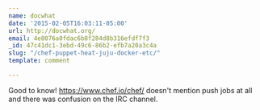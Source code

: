 ```yaml
---
name: docwhat
date: '2015-02-05T16:03:11-05:00'
url: http://docwhat.org/
email: 4e8076a0fdac6b8f284d8b316efdf7f3
_id: 47c41dc1-3ebd-49c6-86b2-efb7a20a3c4a
slug: "/chef-puppet-heat-juju-docker-etc/"
template: comment

---
```


Good to know! <https://www.chef.io/chef/> doesn't mention push jobs at all and
there was confusion on the IRC channel.
